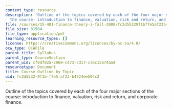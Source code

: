 ```yaml
---
content_type: resource
description: 'Outline of the topics covered by each of the four major sections of
  the course: introduction to finance, valuation, risk and return, and corporate finance.'
file: /courses/15-401-finance-theory-i-fall-2008/fc2d55329f1bf7e5af23b4724ee594c2_MIT15_401F08_courseOutline.pdf
file_size: 81984
file_type: application/pdf
learning_resource_types: []
license: https://creativecommons.org/licenses/by-nc-sa/4.0/
ocw_type: OCWFile
parent_title: Syllabus
parent_type: CourseSection
parent_uid: cf8df02a-2969-c473-cd17-c36c15b74aa4
resourcetype: Document
title: Course Outline by Topic
uid: fc2d5532-9f1b-f7e5-af23-b4724ee594c2
---
```

Outline of the topics covered by each of the four major sections of the course: introduction to finance, valuation, risk and return, and corporate finance.